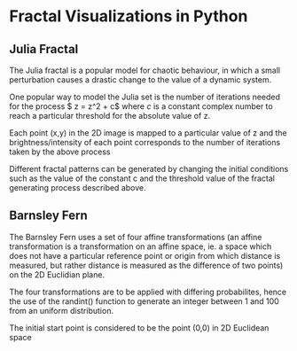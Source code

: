 # Fractal Visualizations in Python
## Julia Fractal

The Julia fractal is a popular model for chaotic behaviour, in which a small perturbation causes a drastic change to the value of a dynamic 
system.

One popular way to model the Julia set is the number of iterations needed for the process $ z = z^2 + c$ where $c$ is a constant complex number
to reach a particular threshold for the absolute value of z.

Each point (x,y) in the 2D image is mapped to a particular value of z and the brightness/intensity of each point corresponds to the number of
iterations taken by the above process

Different fractal patterns can be generated by changing the initial conditions such as the value of the constant c and the threshold value of the fractal generating process described above.

## Barnsley Fern

The Barnsley Fern uses a set of four affine transformations (an affine transformation is a transformation on an affine space, ie. a space which does not have a particular reference point or origin from which distance is measured, but rather distance is measured as the difference of two points) on the 2D Euclidian plane. 

The four transformations are to be applied with differing probabilites, hence the use of the randint() function to generate an integer 
between 1 and 100 from an uniform distribution. 

The initial start point is considered to be the point (0,0) in 2D Euclidean space

